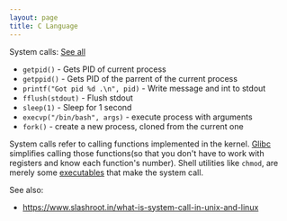 ```yaml
---
layout: page
title: C Language
---
```

System calls: [See all](http://man7.org/linux/man-pages/man2/syscalls.2.html)
- `getpid()` - Gets PID of current process
- `getppid()` - Gets PID of the parrent of the current process
- `printf("Got pid %d .\n", pid)` - Write message and int to stdout
- `fflush(stdout)` - Flush stdout
- `sleep(1)` - Sleep for 1 second
- `execvp("/bin/bash", args)` - execute process with arguments
- `fork()` - create a new process, cloned from the current one

System calls refer to calling functions implemented in the kernel. [Glibc](https://www.gnu.org/software/libc/) simplifies calling those functions(so that you don't have to work with registers and know each function's number). Shell utilities like `chmod`, are merely some [executables](http://git.savannah.gnu.org/cgit/coreutils.git/tree/src/chmod.c) that make the system call.

See also:
 - https://www.slashroot.in/what-is-system-call-in-unix-and-linux